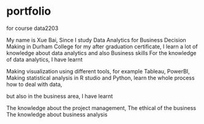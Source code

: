 # portfolio
for course data2203


My name is Xue Bai, Since I study Data Analytics for Business Decision Making in Durham College
for my after graduation certificate, I learn a lot of knowledge about data analytics and also 
Business skills
For the knowledge of data analytics, I have learnt

Making visualization using different tools, for example Tableau, PowerBI, 
Making statistical analysis in R studio and Python, 
learn the whole process how to deal with data, 

but also in the business area, I have learnt

The knowledge about the project management, 
The ethical of the business
The knowledge about business analysis
